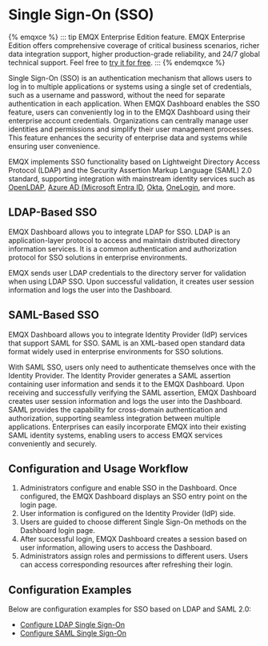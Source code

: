 # Single Sign-On (SSO)

{% emqxce %}
::: tip 
EMQX Enterprise Edition feature. EMQX Enterprise Edition offers comprehensive coverage of critical business scenarios, richer data integration support, higher production-grade reliability, and 24/7 global technical support. Feel free to [try it for free](https://www.emqx.com/zh/try?product=enterprise). 
::: 
{% endemqxce %}

Single Sign-On (SSO) is an authentication mechanism that allows users to log in to multiple applications or systems using a single set of credentials, such as a username and password, without the need for separate authentication in each application. When EMQX Dashboard enables the SSO feature, users can conveniently log in to the EMQX Dashboard using their enterprise account credentials. Organizations can centrally manage user identities and permissions and simplify their user management processes. This feature enhances the security of enterprise data and systems while ensuring user convenience.

EMQX implements SSO functionality based on Lightweight Directory Access Protocol (LDAP) and the Security Assertion Markup Language (SAML) 2.0 standard, supporting integration with mainstream identity services such as [OpenLDAP](https://www.openldap.org/), [Azure AD (Microsoft Entra ID](https://azure.microsoft.com/en-in/products/active-directory), [Okta](https://www.okta.com/), [OneLogin](https://www.onelogin.com/), and more. 

## LDAP-Based SSO

EMQX Dashboard allows you to integrate LDAP for SSO. LDAP is an application-layer protocol to access and maintain distributed directory information services. It is a common authentication and authorization protocol for SSO solutions in enterprise environments.

EMQX sends user LDAP credentials to the directory server for validation when using LDAP SSO. Upon successful validation, it creates user session information and logs the user into the Dashboard.

## SAML-Based SSO

EMQX Dashboard allows you to integrate Identity Provider (IdP) services that support SAML for SSO. SAML is an XML-based open standard data format widely used in enterprise environments for SSO solutions.

With SAML SSO, users only need to authenticate themselves once with the Identity Provider. The Identity Provider generates a SAML assertion containing user information and sends it to the EMQX Dashboard. Upon receiving and successfully verifying the SAML assertion, EMQX Dashboard creates user session information and logs the user into the Dashboard. SAML provides the capability for cross-domain authentication and authorization, supporting seamless integration between multiple applications. Enterprises can easily incorporate EMQX into their existing SAML identity systems, enabling users to access EMQX services conveniently and securely.

## Configuration and Usage Workflow

1. Administrators configure and enable SSO in the Dashboard. Once configured, the EMQX Dashboard displays an SSO entry point on the login page.
2. User information is configured on the Identity Provider (IdP) side.
3. Users are guided to choose different Single Sign-On methods on the Dashboard login page.
4. After successful login, EMQX Dashboard creates a session based on user information, allowing users to access the Dashboard.
5. Administrators assign roles and permissions to different users. Users can access corresponding resources after refreshing their login.

## Configuration Examples

Below are configuration examples for SSO based on LDAP and SAML 2.0:

- [Configure LDAP Single Sign-On](./sso-ldap.md)
- [Configure SAML Single Sign-On](./sso-saml.md)
